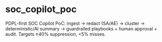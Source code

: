 # soc_copilot_poc
PDPL-first SOC Copilot PoC: ingest → redact (SA/AE) → cluster → deterministic/AI summary → guardrailed playbooks + human approval + audit. Targets ≥40% suppression, &lt;5% misses.
